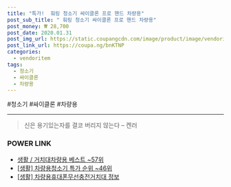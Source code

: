 ```yaml
--- 
title: "특가!  훠링 청소기 싸이클론 프로 핸드 차량용" 
post_sub_title: " 훠링 청소기 싸이클론 프로 핸드 차량용" 
post_money: ₩ 28,700 
post_date: 2020.01.31 
post_img_url: https://static.coupangcdn.com/image/product/image/vendoritem/2016/08/18/3000126259/87655f45-e5c9-46a2-8e62-48af13f6cff6.jpg 
post_link_url: https://coupa.ng/bnKTNP 
categories: 
  - vendoritem 
tags: 
  - 청소기 
  - 싸이클론 
  - 차량용 
--- 
```

  #청소기 #싸이클론 #차량용 
<hr> 

> 신은 용기있는자를 결코 버리지 않는다 – 켄러 


### POWER LINK

* <a href="https://blog.naver.com/santokki14/221785521101" target="_blank">생활 / 거치대차량용 베스트 ~57위</a>
* <a href="https://blog.naver.com/sakai111/221791716166" target="_blank"> [생활] 차량용청소기 특가 순위 ~46위</a>
* <a href="https://blog.naver.com/sakai111/221763859233" target="_blank"> [생활] 차량용휴대폰무선충전거치대 정보 </a>
